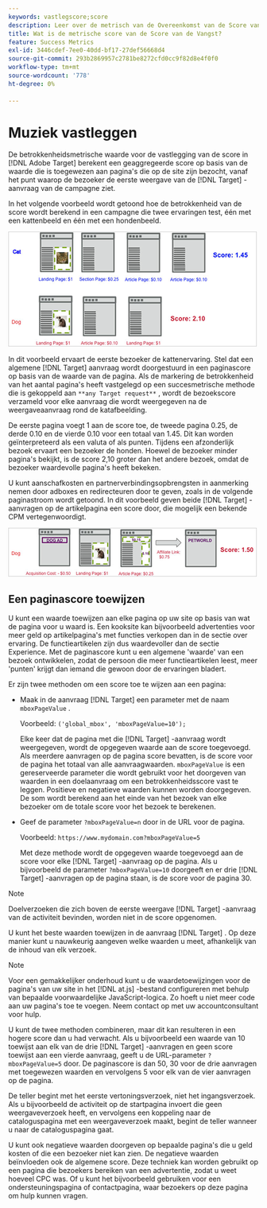 ```yaml
---
keywords: vastlegscore;score
description: Leer over de metrisch van de Overeenkomst van de Score van de Vangst in Adobe  [!DNL Target]  die een bijeengevoegde score berekent die op de waarde wordt gebaseerd aan bezochte pagina's op de plaats wordt toegewezen.
title: Wat is de metrische score van de Score van de Vangst?
feature: Success Metrics
exl-id: 3446cdef-7ee0-40dd-bf17-27def56668d4
source-git-commit: 293b2869957c2781be8272cfd0cc9f82d8e4f0f0
workflow-type: tm+mt
source-wordcount: '778'
ht-degree: 0%

---
```


# Muziek vastleggen

De betrokkenheidsmetrische waarde voor de vastlegging van de score in [!DNL Adobe Target] berekent een geaggregeerde score op basis van de waarde die is toegewezen aan pagina&#39;s die op de site zijn bezocht, vanaf het punt waarop de bezoeker de eerste weergave van de [!DNL Target] -aanvraag van de campagne ziet.

In het volgende voorbeeld wordt getoond hoe de betrokkenheid van de score wordt berekend in een campagne die twee ervaringen test, één met een kattenbeeld en één met een hondenbeeld.

![ example_score beeld ](assets/example_score.png)

In dit voorbeeld ervaart de eerste bezoeker de kattenervaring. Stel dat een algemene [!DNL Target] aanvraag wordt doorgestuurd in een paginascore op basis van de waarde van de pagina. Als de markering de betrokkenheid van het aantal pagina&#39;s heeft vastgelegd op een succesmetrische methode die is gekoppeld aan `**any Target request**` , wordt de bezoekscore verzameld voor elke aanvraag die wordt weergegeven na de weergaveaanvraag rond de katafbeelding.

De eerste pagina voegt 1 aan de score toe, de tweede pagina 0.25, de derde 0.10 en de vierde 0.10 voor een totaal van 1.45. Dit kan worden geïnterpreteerd als een valuta of als punten. Tijdens een afzonderlijk bezoek ervaart een bezoeker de honden. Hoewel de bezoeker minder pagina&#39;s bekijkt, is de score 2,10 groter dan het andere bezoek, omdat de bezoeker waardevolle pagina&#39;s heeft bekeken.

U kunt aanschafkosten en partnerverbindingsopbrengsten in aanmerking nemen door adboxes en redirecteuren door te geven, zoals in de volgende paginastroom wordt getoond. In dit voorbeeld geven beide [!DNL Target] -aanvragen op de artikelpagina een score door, die mogelijk een bekende CPM vertegenwoordigt.

![ example_score2 beeld ](assets/example_score2.png)

## Een paginascore toewijzen

U kunt een waarde toewijzen aan elke pagina op uw site op basis van wat de pagina voor u waard is. Een kooksite kan bijvoorbeeld advertenties voor meer geld op artikelpagina&#39;s met functies verkopen dan in de sectie over ervaring. De functieartikelen zijn dus waardevoller dan de sectie Experience. Met de paginascore kunt u een algemene &#39;waarde&#39; van een bezoek ontwikkelen, zodat de persoon die meer functieartikelen leest, meer &#39;punten&#39; krijgt dan iemand die gewoon door de ervaringen bladert.

Er zijn twee methoden om een score toe te wijzen aan een pagina:

* Maak in de aanvraag [!DNL Target] een parameter met de naam `mboxPageValue` .

  Voorbeeld: `('global_mbox', 'mboxPageValue=10');`

  Elke keer dat de pagina met die [!DNL Target] -aanvraag wordt weergegeven, wordt de opgegeven waarde aan de score toegevoegd. Als meerdere aanvragen op de pagina score bevatten, is de score voor de pagina het totaal van alle aanvraagwaarden. `mboxPageValue` is een gereserveerde parameter die wordt gebruikt voor het doorgeven van waarden in een doelaanvraag om een betrokkenheidsscore vast te leggen. Positieve en negatieve waarden kunnen worden doorgegeven. De som wordt berekend aan het einde van het bezoek van elke bezoeker om de totale score voor het bezoek te berekenen.

* Geef de parameter `?mboxPageValue=n` door in de URL voor de pagina.

  Voorbeeld: `https://www.mydomain.com?mboxPageValue=5`

  Met deze methode wordt de opgegeven waarde toegevoegd aan de score voor elke [!DNL Target] -aanvraag op de pagina. Als u bijvoorbeeld de parameter `?mboxPageValue=10` doorgeeft en er drie [!DNL Target] -aanvragen op de pagina staan, is de score voor de pagina 30.

>[!NOTE]
>
>Doelverzoeken die zich boven de eerste weergave [!DNL Target] -aanvraag van de activiteit bevinden, worden niet in de score opgenomen.

U kunt het beste waarden toewijzen in de aanvraag [!DNL Target] . Op deze manier kunt u nauwkeurig aangeven welke waarden u meet, afhankelijk van de inhoud van elk verzoek.

>[!NOTE]
>
>Voor een gemakkelijker onderhoud kunt u de waardetoewijzingen voor de pagina&#39;s van uw site in het [!DNL at.js] -bestand configureren met behulp van bepaalde voorwaardelijke JavaScript-logica. Zo hoeft u niet meer code aan uw pagina&#39;s toe te voegen. Neem contact op met uw accountconsultant voor hulp.

U kunt de twee methoden combineren, maar dit kan resulteren in een hogere score dan u had verwacht. Als u bijvoorbeeld een waarde van 10 toewijst aan elk van de drie [!DNL Target] -aanvragen en geen score toewijst aan een vierde aanvraag, geeft u de URL-parameter `?mboxPageValue=5` door. De paginascore is dan 50, 30 voor de drie aanvragen met toegewezen waarden en vervolgens 5 voor elk van de vier aanvragen op de pagina.

De teller begint met het eerste vertoningsverzoek, niet het ingangsverzoek. Als u bijvoorbeeld de activiteit op de startpagina invoert die geen weergaveverzoek heeft, en vervolgens een koppeling naar de cataloguspagina met een weergaveverzoek maakt, begint de teller wanneer u naar de cataloguspagina gaat.

U kunt ook negatieve waarden doorgeven op bepaalde pagina&#39;s die u geld kosten of die een bezoeker niet kan zien. De negatieve waarden beïnvloeden ook de algemene score. Deze techniek kan worden gebruikt op een pagina die bezoekers bereiken van een advertentie, zodat u weet hoeveel CPC was. Of u kunt het bijvoorbeeld gebruiken voor een ondersteuningspagina of contactpagina, waar bezoekers op deze pagina om hulp kunnen vragen.
